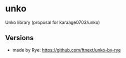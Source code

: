 # unko
Unko library (proposal for karaage0703/unko)

## Versions

* made by Rye: https://github.com/ftnext/unko-by-rye
